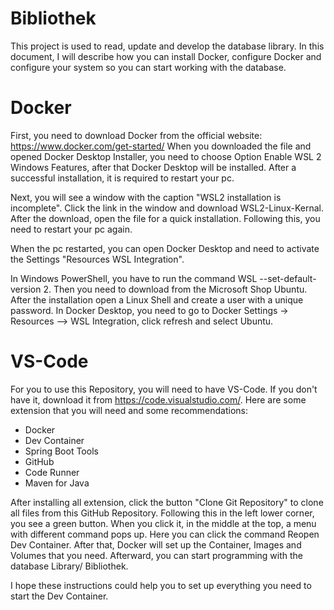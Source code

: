 # Bibliothek

This project is used to read, update and develop the database library. In this document, I will describe how you can install Docker, configure Docker and
configure your system so you can start working with the database.

# Docker

First, you need to download Docker from the official website: https://www.docker.com/get-started/
When you downloaded the file and opened Docker Desktop Installer, you need to choose Option Enable WSL 2 Windows Features, after that Docker Desktop will be installed. After a successful installation, it is required to restart your pc.

Next, you will see a window with the caption "WSL2 installation is incomplete". Click the link in the window and download WSL2-Linux-Kernal. After the download,
open the file for a quick installation. Following this, you need to restart your pc again. 

When the pc restarted, you can open Docker Desktop and need to activate the Settings "Resources WSL Integration".

In Windows PowerShell, you have to run the command WSL --set-default-version 2. Then you need to download from the Microsoft Shop Ubuntu. After the installation
open a Linux Shell and create a user with a unique password. In Docker Desktop, you need to go to Docker Settings → Resources —> WSL Integration, click refresh and select Ubuntu.

# VS-Code

For you to use this Repository, you will need to have VS-Code. If you don't have it, download it from https://code.visualstudio.com/. 
Here are some extension that you will need and some recommendations:
  - Docker
  - Dev Container
  - Spring Boot Tools
  - GitHub
  - Code Runner
  - Maven for Java

After installing all extension, click the button "Clone Git Repository" to clone all files from this GitHub Repository. Following this in the left lower corner, you
see a green button. When you click it, in the middle at the top, a menu with different command pops up. Here you can click the command Reopen Dev Container. After that, Docker will set up the Container, Images and Volumes that you need. Afterward, you can start programming with the database Library/ Bibliothek.

I hope these instructions could help you to set up everything you need to start the Dev Container.
